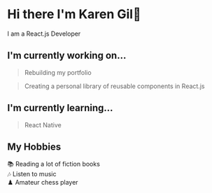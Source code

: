 # Hi there I'm Karen Gil👋
I am a React.js Developer

## I'm currently working on...
> Rebuilding my portfolio

> Creating a personal library of reusable components in React.js

## I'm currently learning...
> React Native

## My Hobbies
📚 Reading a lot of fiction books </br>
🎶 Listen to music </br>
♟️ Amateur chess player </br>
